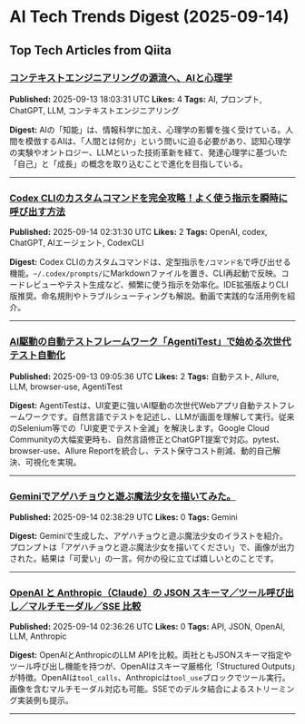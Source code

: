 # AI Tech Trends Digest (2025-09-14)


## Top Tech Articles from Qiita


### [コンテキストエンジニアリングの源流へ、AIと心理学](https://qiita.com/makotosaekit/items/c4d37b91258ec44c0cbf)
**Published:** 2025-09-13 18:03:31 UTC
**Likes:** 4
**Tags:** AI, プロンプト, ChatGPT, LLM, コンテキストエンジニアリング

**Digest:**
AIの「知能」は、情報科学に加え、心理学の影響を強く受けている。人間を模倣するAIは、「人間とは何か」という問いに迫る必要があり、認知心理学の実験やオントロジー、LLMといった技術革新を経て、発達心理学に基づいた「自己」と「成長」の概念を取り込むことで進化を目指している。

---

### [Codex CLIのカスタムコマンドを完全攻略！よく使う指示を瞬時に呼び出す方法](https://qiita.com/tomada/items/37d260807c4324c9898d)
**Published:** 2025-09-14 02:31:30 UTC
**Likes:** 2
**Tags:** OpenAI, codex, ChatGPT, AIエージェント, CodexCLI

**Digest:**
Codex CLIのカスタムコマンドは、定型指示を`/コマンド名`で呼び出せる機能。`~/.codex/prompts/`にMarkdownファイルを置き、CLI再起動で反映。コードレビューやテスト生成など、頻繁に使う指示を効率化。IDE拡張版よりCLI版推奨。命名規則やトラブルシューティングも解説。動画で実践的な活用例を紹介。

---

### [AI駆動の自動テストフレームワーク「AgentiTest」で始める次世代テスト自動化](https://qiita.com/rairaii/items/a37972388eac6a8d55b3)
**Published:** 2025-09-13 09:05:36 UTC
**Likes:** 2
**Tags:** 自動テスト, Allure, LLM, browser-use, AgentiTest

**Digest:**
AgentiTestは、UI変更に強いAI駆動の次世代Webアプリ自動テストフレームワークです。自然言語でテストを記述し、LLMが画面を理解して実行。従来のSelenium等での「UI変更でテスト全滅」を解決します。Google Cloud Communityの大幅変更時も、自然言語修正とChatGPT提案で対応。pytest、browser-use、Allure Reportを統合し、テスト保守コスト削減、動的自己解決、可視化を実現。

---

### [Geminiでアゲハチョウと遊ぶ魔法少女を描いてみた。](https://qiita.com/nori-channel/items/324740ca8f09d9af56af)
**Published:** 2025-09-14 02:38:29 UTC
**Likes:** 0
**Tags:** Gemini

**Digest:**
Geminiで生成した、アゲハチョウと遊ぶ魔法少女のイラストを紹介。プロンプトは「アゲハチョウと遊ぶ魔法少女を描いてください」で、画像が出力された。結果は「可愛い」の一言。何かの役に立てば嬉しいとのことです。

---

### [OpenAI と Anthropic（Claude）の JSON スキーマ／ツール呼び出し／マルチモーダル／SSE 比較](https://qiita.com/nogataka/items/003b501dd9bd93f1b598)
**Published:** 2025-09-14 02:36:26 UTC
**Likes:** 0
**Tags:** API, JSON, OpenAI, LLM, Anthropic

**Digest:**
OpenAIとAnthropicのLLM APIを比較。両社ともJSONスキーマ指定やツール呼び出し機能を持つが、OpenAIはスキーマ厳格化「Structured Outputs」が特徴。OpenAIは`tool_calls`、Anthropicは`tool_use`ブロックでツール実行。画像を含むマルチモーダル対応も可能。SSEでのデルタ結合によるストリーミング実装例も提示。

---